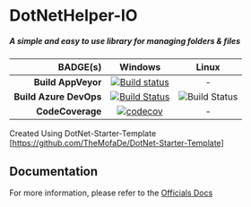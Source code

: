 # DotNetHelper-IO
#####  A simple and easy to use library for managing folders & files 


|     BADGE(s)             |       Windows                                          |                 Linux                        |
| -----------------------: | :---------------------------------------------------:  | :------------------------------------------: |
|       **Build AppVeyor** |  [![Build status][appveyor-badge]][appveyor]           |                      -                       |
|   **Build Azure DevOps** |  [![Build Status][azure-windows]][azure-pipeline]      |     ![Build Status][az-Linux]                |
|         **CodeCoverage** |  [![codecov][codecov-badge]][codecov]                  |                      -                       |



Created Using DotNet-Starter-Template
[https://github.com/TheMofaDe/DotNet-Starter-Template] 


## Documentation
For more information, please refer to the [Officials Docs](http://themofade.github.io/DotNetHelper-IO) 


[appveyor]:             https://ci.appveyor.com/project/TheMofaDe/DotNetHelper-IO/branch/master
[appveyor-badge]:       https://ci.appveyor.com/api/projects/status/s0pohwrx6clu0aif/branch/master?svg=true
[azure-pipeline]:       https://dev.azure.com/Josephmcnealjr0013/DotNetHelper-IO/_build/latest?definitionId=1
[azure-windows]: https://dev.azure.com/Josephmcnealjr0013/DotNetHelper-IO/_apis/build/status/TheMofaDe.DotNetHelper-IO?branchName=master&jobName=Windows
[az-Linux]: https://dev.azure.com/Josephmcnealjr0013/DotNetHelper-IO/_apis/build/status/TheMofaDe.DotNetHelper-IO?branchName=master&jobName=Linux
[azure-macOS]: https://dev.azure.com/Josephmcnealjr0013/DotNetHelper-IO/_apis/build/status/TheMofaDe.DotNetHelper-IO?branchName=master&jobName=macOS

[codecov]:              https://codecov.io/gh/TheMofaDe/DotNetHelper-IO
[codecov-badge]:        https://codecov.io/gh/TheMofaDe/DotNetHelper-IO/branch/master/graph/badge.svg
